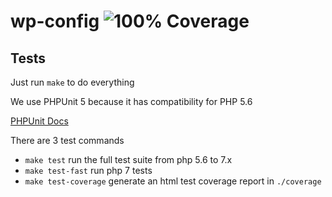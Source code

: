# wp-config ![100% Coverage](https://img.shields.io/badge/coverage-100%25-brightgreen.svg)


## Tests

Just run `make` to do everything

We use PHPUnit 5 because it has compatibility for PHP 5.6

[PHPUnit Docs](https://phpunit.de/manual/5.7/en/index.html)

There are 3 test commands

- `make test` run the full test suite from php 5.6 to 7.x
- `make test-fast` run php 7 tests
- `make test-coverage` generate an html test coverage report in `./coverage`
